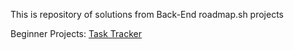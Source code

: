 This is repository of solutions from Back-End roadmap.sh projects


Beginner Projects:
<a href="https://roadmap.sh/projects/task-tracker">Task Tracker</a>